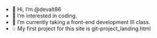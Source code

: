 - 👋 Hi, I’m @devalt86
- 👀 I’m interested in coding.
- 🌱 I’m currently taking a front-end development III class.
- 💡 My first project for this site is git-project_landing.html 

<!---
devalt86/devalt86 is a ✨ special ✨ repository because its `README.md` (this file) appears on your GitHub profile.
You can click the Preview link to take a look at your changes.
--->
